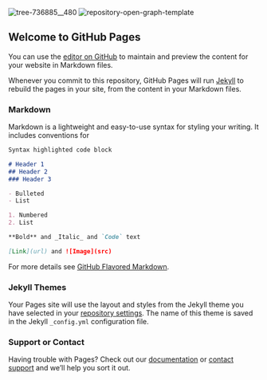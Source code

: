 ![tree-736885__480](https://user-images.githubusercontent.com/86928554/124511625-50aadb80-ddf6-11eb-87d9-8b87c9be776e.jpg)
![repository-open-graph-template](https://user-images.githubusercontent.com/86928554/124511638-57395300-ddf6-11eb-83b1-aa784cb3d5eb.png)
## Welcome to GitHub Pages

You can use the [editor on GitHub](https://github.com/1M1A1X/1M1A1X/edit/gh-pages/index.md) to maintain and preview the content for your website in Markdown files.

Whenever you commit to this repository, GitHub Pages will run [Jekyll](https://jekyllrb.com/) to rebuild the pages in your site, from the content in your Markdown files.

### Markdown

Markdown is a lightweight and easy-to-use syntax for styling your writing. It includes conventions for

```markdown
Syntax highlighted code block

# Header 1
## Header 2
### Header 3

- Bulleted
- List

1. Numbered
2. List

**Bold** and _Italic_ and `Code` text

[Link](url) and ![Image](src)
```

For more details see [GitHub Flavored Markdown](https://guides.github.com/features/mastering-markdown/).

### Jekyll Themes

Your Pages site will use the layout and styles from the Jekyll theme you have selected in your [repository settings](https://github.com/1M1A1X/1M1A1X/settings/pages). The name of this theme is saved in the Jekyll `_config.yml` configuration file.

### Support or Contact

Having trouble with Pages? Check out our [documentation](https://docs.github.com/categories/github-pages-basics/) or [contact support](https://support.github.com/contact) and we’ll help you sort it out.

